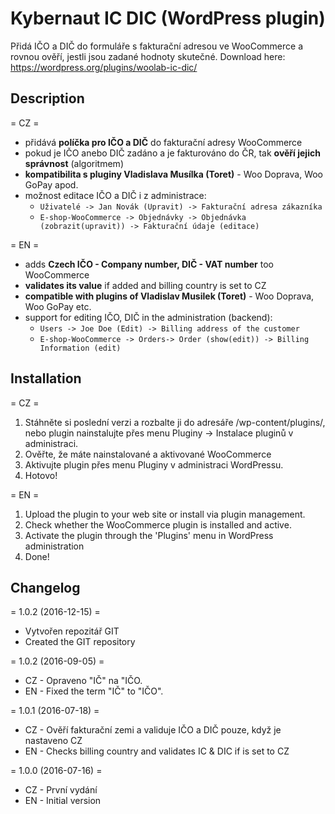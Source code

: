 # Kybernaut IC DIC (WordPress plugin)
Přidá IČO a DIČ do formuláře s fakturační adresou ve WooCommerce a rovnou ověří, jestli jsou zadané hodnoty skutečné.
Download here: https://wordpress.org/plugins/woolab-ic-dic/

## Description
= CZ =

* přidává **políčka pro IČO a DIČ** do fakturační adresy WooCommerce
* pokud je IČO anebo DIČ zadáno a je fakturováno do ČR, tak **ověří jejich správnost** (algoritmem)
* **kompatibilita s pluginy Vladislava Musílka (Toret)** - Woo Doprava, Woo GoPay apod.
* možnost editace IČO a DIČ i z administrace:
  * `Uživatelé -> Jan Novák (Upravit) -> Fakturační adresa zákazníka`
  * `E-shop-WooCommerce -> Objednávky -> Objednávka (zobrazit(upravit)) -> Fakturační údaje (editace)`

= EN =

* adds **Czech IČO - Company number, DIČ - VAT number** too WooCommerce
* **validates its value** if added and billing country is set to CZ
* **compatible with plugins of Vladislav Musilek (Toret)** - Woo Doprava, Woo GoPay etc.
* support for editing IČO, DIČ in the administration (backend): 
  * `Users -> Joe Doe (Edit) -> Billing address of the customer` 
  * `E-shop-WooCommerce -> Orders-> Order (show(edit)) -> Billing Information (edit)`

## Installation
= CZ =
1. Stáhněte si poslední verzi a rozbalte ji do adresáře /wp-content/plugins/, nebo plugin nainstalujte přes menu Pluginy -> Instalace pluginů v administraci.
1. Ověřte, že máte nainstalované a aktivované WooCommerce
1. Aktivujte plugin přes menu Pluginy v administraci WordPressu.
1. Hotovo!

= EN =
1. Upload the plugin to your web site or install via plugin management.
1. Check whether the WooCommerce plugin is installed and active.
1. Activate the plugin through the \'Plugins\' menu in WordPress administration
1. Done!

## Changelog

= 1.0.2 (2016-12-15) =
* Vytvořen repozitář GIT
* Created the GIT repository

= 1.0.2 (2016-09-05) =
* CZ - Opraveno "IČ" na "IČO.
* EN - Fixed the term "IČ" to "IČO".

= 1.0.1 (2016-07-18) =
* CZ - Ověří fakturační zemi a validuje IČO a DIČ pouze, když je nastaveno CZ
* EN - Checks billing country and validates IC & DIC if is set to CZ

= 1.0.0 (2016-07-16) =
* CZ - První vydání
* EN - Initial version
